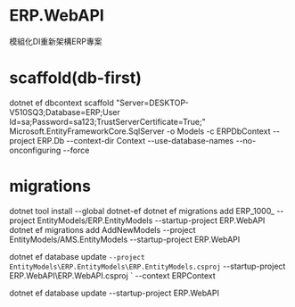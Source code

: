 # ERP.WebAPI
模組化DI重新架構ERP專案

# scaffold(db-first)
dotnet ef dbcontext scaffold "Server=DESKTOP-V510SQ3;Database=ERP;User Id=sa;Password=sa123;TrustServerCertificate=True;" Microsoft.EntityFrameworkCore.SqlServer -o Models -c ERPDbContext --project ERP.Db --context-dir Context --use-database-names --no-onconfiguring --force

# migrations
dotnet tool install --global dotnet-ef
dotnet ef migrations add ERP_1000_ --project EntityModels/ERP.EntityModels --startup-project ERP.WebAPI
dotnet ef migrations add AddNewModels --project EntityModels/AMS.EntityModels --startup-project ERP.WebAPI

dotnet ef database update `
  --project EntityModels\ERP.EntityModels\ERP.EntityModels.csproj `
  --startup-project ERP.WebAPI\ERP.WebAPI.csproj `
  --context ERPContext

dotnet ef database update --startup-project ERP.WebAPI